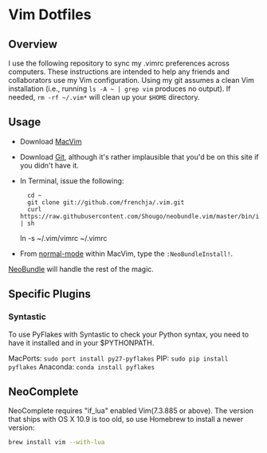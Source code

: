 # Vim Dotfiles
## Overview
I use the following repository to sync my .vimrc preferences across computers. These instructions are intended to help any friends and collaborators use my Vim configuration. Using my git assumes a clean Vim installation (i.e., running `ls -A ~ | grep vim` produces no output). If needed, `rm -rf ~/.vim*` will clean up your `$HOME` directory.
## Usage
* Download [MacVim](https://github.com/b4winckler/macvim/downloads)
* Download [Git](https://code.google.com/p/git-osx-installer/downloads/list?can=3), although it's rather implausible that you'd be on this site if you didn't have it.
* In Terminal, issue the following:
    
        cd ~
        git clone git://github.com/frenchja/.vim.git
        curl https://raw.githubusercontent.com/Shougo/neobundle.vim/master/bin/install.sh | sh
	ln -s ~/.vim/vimrc ~/.vimrc
        
* From [normal-mode](http://vimdoc.sourceforge.net/htmldoc/intro.html#mode-switching) within MacVim, type the `:NeoBundleInstall!`. 
                                                                                                                                                      
[NeoBundle](https://github.com/Shougo/neobundle.vim) will handle the rest of the magic.

## Specific Plugins
### Syntastic
To use PyFlakes with Syntastic to check your Python syntax, you need to have it installed and in your 
$PYTHONPATH. 

MacPorts: `sudo port install py27-pyflakes`
PIP: `sudo pip install pyflakes`
Anaconda: `conda install pyflakes`

## NeoComplete
NeoComplete requires "if_lua" enabled Vim(7.3.885 or above).  The version that ships with OS X 10.9 is too old, 
so use Homebrew to install a newer version:

```bash
brew install vim --with-lua
```


